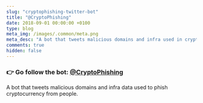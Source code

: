 ```yaml
---
slug: "cryptophishing-twitter-bot"
title: "@CryptoPhishing"
date: 2018-09-01 00:00:00 +0100
type: blog
meta_img: /images/.common/meta.png
meta_desc: "A bot that tweets malicious domains and infra used in cryptocurrency phishing campaigns"
comments: true
hidden: false
---
```


### 👉 Go follow the bot: [@CryptoPhishing](https://twitter.com/CryptoPhishing)

A bot that tweets malicious domains and infra data used to phish cryptocurrency from people.